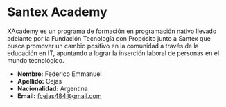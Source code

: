 # Santex Academy

XAcademy es un programa de formación en programación nativo llevado adelante por la Fundación Tecnología con Propósito junto a Santex que busca promover un cambio positivo en la comunidad a través de la educación en IT, apuntando a lograr la inserción laboral de personas en el mundo tecnológico.

- **Nombre:** Federico Emmanuel
- **Apellido:** Cejas
- **Nacionalidad:** Argentina
- **Email:** fcejas484@gmail.com
